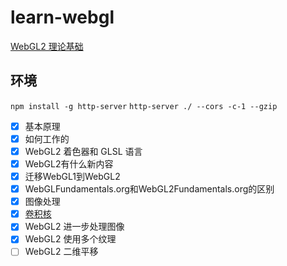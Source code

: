 # learn-webgl

[WebGL2 理论基础](https://webgl2fundamentals.org/webgl/lessons/zh_cn/)

## 环境

`npm install -g http-server`
`http-server ./ --cors -c-1 --gzip`

- [x] 基本原理
- [x] 如何工作的
- [x] WebGL2 着色器和 GLSL 语言
- [x] WebGL2有什么新内容
- [x] 迁移WebGL1到WebGL2
- [x] WebGLFundamentals.org和WebGL2Fundamentals.org的区别
- [x] 图像处理
- [x] [卷积核](https://docs.gimp.org/2.6/en/plug-in-convmatrix.html)
- [x] WebGL2 进一步处理图像
- [x] WebGL2 使用多个纹理
- [ ] WebGL2 二维平移
